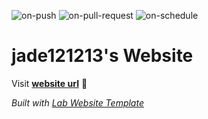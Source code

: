 
  ![on-push](../../actions/workflows/on-push.yaml/badge.svg)
  ![on-pull-request](../../actions/workflows/on-pull-request.yaml/badge.svg)
  ![on-schedule](../../actions/workflows/on-schedule.yaml/badge.svg)

  # jade121213's Website

  Visit **[website url](#)** 🚀

  _Built with [Lab Website Template](https://greene-lab.gitbook.io/lab-website-template-docs)_
